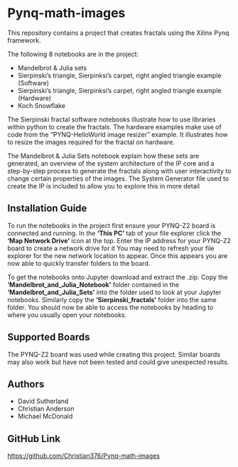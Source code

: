 # Pynq-math-images

This repository contains a project that creates fractals using the Xilinx Pynq framework.

The following 8 notebooks are in the project:
*	Mandelbrot & Julia sets
*	Sierpinski’s triangle, Sierpinksi’s carpet, right angled triangle example (Software)
*	Sierpinski’s triangle, Sierpinksi’s carpet, right angled triangle example (Hardware)
* Koch Snowflake

The Sierpinski fractal software notebooks illustrate how to use libraries within python to create the fractals. The hardware examples make use of code from the “PYNQ-HelloWorld image resizer” example. It illustrates how to resize the images required for the fractal on hardware. 

The Mandelbrot & Julia Sets notebook explain how these sets are generated, an overview of the system architecture of the IP core and a step-by-step process to generate the fractals along with user interactivity to change certain properties of the images. The System Generator file used to create the IP is included to allow you to explore this in more detail

## Installation Guide

To run the notebooks in the project first ensure your PYNQ-Z2 board is connected and running. In the **‘This PC’** tab of your file explorer click the **‘Map Network Drive’** icon at the top. Enter the IP address for your PYNQ-Z2 board to create a network drive for it You may need to refresh your file explorer for the new network location to appear. Once this appears you are now able to quickly transfer folders to the board. 

To get the notebooks onto Jupyter download and extract the .zip. Copy the **‘Mandelbrot_and_Julia_Notebook'** folder contained in the **‘Mandelbrot_and_Julia_Sets’** into the folder used to look at your Jupyter notebooks. Similarly copy the **‘Sierpinski_fractals’** folder into the same folder. You should now be able to access the notebooks by heading to where you usually open your notebooks.

## Supported Boards

The PYNQ-Z2 board was used while creating this project. Similar boards may also work but have not been tested and could give unexpected results.

## Authors

* David Sutherland
* Christian Anderson
* Michael McDonald

## GitHub Link

https://github.com/Christian376/Pynq-math-images
